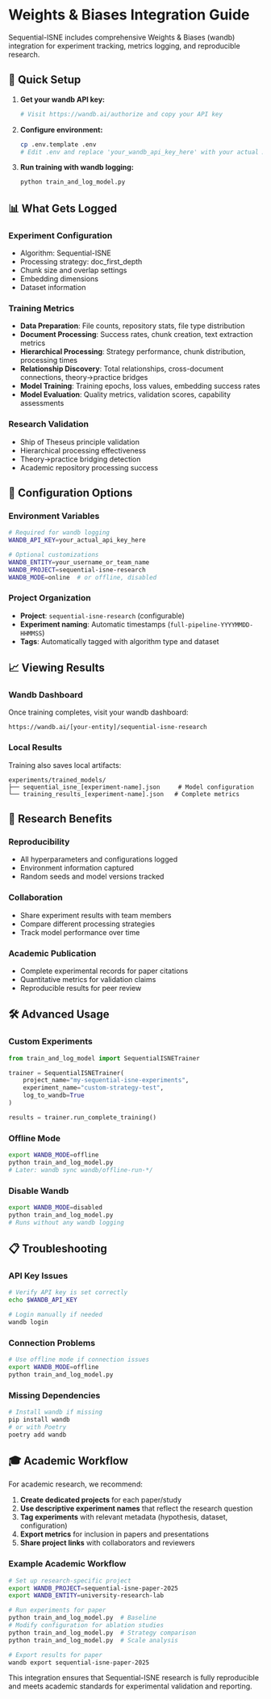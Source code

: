 # Weights & Biases Integration Guide

Sequential-ISNE includes comprehensive Weights & Biases (wandb) integration for experiment tracking, metrics logging, and reproducible research.

## 🚀 Quick Setup

1. **Get your wandb API key:**
   ```bash
   # Visit https://wandb.ai/authorize and copy your API key
   ```

2. **Configure environment:**
   ```bash
   cp .env.template .env
   # Edit .env and replace 'your_wandb_api_key_here' with your actual API key
   ```

3. **Run training with wandb logging:**
   ```bash
   python train_and_log_model.py
   ```

## 📊 What Gets Logged

### Experiment Configuration
- Algorithm: Sequential-ISNE
- Processing strategy: doc_first_depth
- Chunk size and overlap settings
- Embedding dimensions
- Dataset information

### Training Metrics
- **Data Preparation**: File counts, repository stats, file type distribution
- **Document Processing**: Success rates, chunk creation, text extraction metrics
- **Hierarchical Processing**: Strategy performance, chunk distribution, processing times
- **Relationship Discovery**: Total relationships, cross-document connections, theory→practice bridges
- **Model Training**: Training epochs, loss values, embedding success rates
- **Model Evaluation**: Quality metrics, validation scores, capability assessments

### Research Validation
- Ship of Theseus principle validation
- Hierarchical processing effectiveness
- Theory→practice bridging detection
- Academic repository processing success

## 🔧 Configuration Options

### Environment Variables

```bash
# Required for wandb logging
WANDB_API_KEY=your_actual_api_key_here

# Optional customizations
WANDB_ENTITY=your_username_or_team_name
WANDB_PROJECT=sequential-isne-research
WANDB_MODE=online  # or offline, disabled
```

### Project Organization

- **Project**: `sequential-isne-research` (configurable)
- **Experiment naming**: Automatic timestamps (`full-pipeline-YYYYMMDD-HHMMSS`)
- **Tags**: Automatically tagged with algorithm type and dataset

## 📈 Viewing Results

### Wandb Dashboard
Once training completes, visit your wandb dashboard:
```
https://wandb.ai/[your-entity]/sequential-isne-research
```

### Local Results
Training also saves local artifacts:
```
experiments/trained_models/
├── sequential_isne_[experiment-name].json     # Model configuration
└── training_results_[experiment-name].json   # Complete metrics
```

## 🎯 Research Benefits

### Reproducibility
- All hyperparameters and configurations logged
- Environment information captured
- Random seeds and model versions tracked

### Collaboration
- Share experiment results with team members
- Compare different processing strategies
- Track model performance over time

### Academic Publication
- Complete experimental records for paper citations
- Quantitative metrics for validation claims
- Reproducible results for peer review

## 🛠️ Advanced Usage

### Custom Experiments
```python
from train_and_log_model import SequentialISNETrainer

trainer = SequentialISNETrainer(
    project_name="my-sequential-isne-experiments",
    experiment_name="custom-strategy-test",
    log_to_wandb=True
)

results = trainer.run_complete_training()
```

### Offline Mode
```bash
export WANDB_MODE=offline
python train_and_log_model.py
# Later: wandb sync wandb/offline-run-*/
```

### Disable Wandb
```bash
export WANDB_MODE=disabled
python train_and_log_model.py
# Runs without any wandb logging
```

## 📋 Troubleshooting

### API Key Issues
```bash
# Verify API key is set correctly
echo $WANDB_API_KEY

# Login manually if needed
wandb login
```

### Connection Problems
```bash
# Use offline mode if connection issues
export WANDB_MODE=offline
python train_and_log_model.py
```

### Missing Dependencies
```bash
# Install wandb if missing
pip install wandb
# or with Poetry
poetry add wandb
```

## 🎓 Academic Workflow

For academic research, we recommend:

1. **Create dedicated projects** for each paper/study
2. **Use descriptive experiment names** that reflect the research question
3. **Tag experiments** with relevant metadata (hypothesis, dataset, configuration)
4. **Export metrics** for inclusion in papers and presentations
5. **Share project links** with collaborators and reviewers

### Example Academic Workflow
```bash
# Set up research-specific project
export WANDB_PROJECT=sequential-isne-paper-2025
export WANDB_ENTITY=university-research-lab

# Run experiments for paper
python train_and_log_model.py  # Baseline
# Modify configuration for ablation studies
python train_and_log_model.py  # Strategy comparison
python train_and_log_model.py  # Scale analysis

# Export results for paper
wandb export sequential-isne-paper-2025
```

This integration ensures that Sequential-ISNE research is fully reproducible and meets academic standards for experimental validation and reporting.